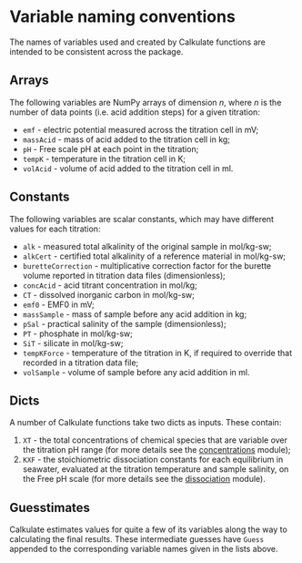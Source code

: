 # Variable naming conventions

The names of variables used and created by Calkulate functions are intended to be consistent across the package.

## Arrays

The following variables are NumPy arrays of dimension *n*, where *n* is the number of data points (i.e. acid addition steps) for a given titration:

  * `emf` - electric potential measured across the titration cell in mV;
  * `massAcid` - mass of acid added to the titration cell in kg;
  * `pH` - Free scale pH at each point in the titration;
  * `tempK` - temperature in the titration cell in K;
  * `volAcid` - volume of acid added to the titration cell in ml.

## Constants

The following variables are scalar constants, which may have different values for each titration:

  * `alk` - measured total alkalinity of the original sample in mol/kg-sw;
  * `alkCert` - certified total alkalinity of a reference material in mol/kg-sw;
  * `buretteCorrection` - multiplicative correction factor for the burette volume reported in titration data files (dimensionless);
  * `concAcid` - acid titrant concentration in mol/kg;
  * `CT` - dissolved inorganic carbon in mol/kg-sw;
  * `emf0` - EMF0 in mV;
  * `massSample` - mass of sample before any acid addition in kg;
  * `pSal` - practical salinity of the sample (dimensionless);
  * `PT` - phosphate in mol/kg-sw;
  * `SiT` - silicate in mol/kg-sw;
  * `tempKForce` - temperature of the titration in K, if required to override that recorded in a titration data file;
  * `volSample` - volume of sample before any acid addition in ml.

## Dicts

A number of Calkulate functions take two dicts as inputs. These contain:

  1. `XT` - the total concentrations of chemical species that are variable over the titration pH range (for more details see the [concentrations](concentrations) module);
  2. `KXF` - the stoichiometric dissociation constants for each equilibrium in seawater, evaluated at the titration temperature and sample salinity, on the Free pH scale (for more details see the [dissociation](dissociation) module).

## Guesstimates

Calkulate estimates values for quite a few of its variables along the way to calculating the final results. These intermediate guesses have `Guess` appended to the corresponding variable names given in the lists above.
